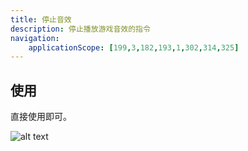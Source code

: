 ```yaml
---
title: 停止音效
description: 停止播放游戏音效的指令
navigation:
    applicationScope: [199,3,182,193,1,302,314,325]
---
```


## 使用

直接使用即可。

![alt text](https://assbak.gcw.wiki/gcw/image/zh_hans/commands/audio/stopse/image.png)
